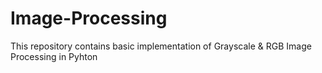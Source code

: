 # Image-Processing
This repository contains basic implementation of Grayscale &amp; RGB Image Processing in Pyhton
